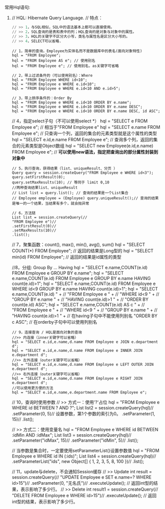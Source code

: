 常用Hql语句:

1. // HQL: Hibernate Query Language.
   // 特点：

   ```sql
   // >> 1，与SQL相似，SQL中的语法基本上都可以直接使用。
   // >> 2，SQL查询的是表和表中的列；HQL查询的是对象与对象中的属性。
   // >> 3，HQL的关键字不区分大小写，类名与属性名是区分大小写的。
   // >> 4，SELECT可以省略.
   ```

   ```
   // 1，简单的查询，Employee为实体名而不是数据库中的表名(面向对象特性)
   hql = "FROM Employee";
   hql = "FROM Employee AS e"; // 使用别名
   hql = "FROM Employee e"; // 使用别名，as关键字可省略
   ```

   ```
   // 2，带上过滤条件的（可以使用别名）：Where
   hql = "FROM Employee WHERE id<10";
   hql = "FROM Employee e WHERE e.id<10";
   hql = "FROM Employee e WHERE e.id<10 AND e.id>5";
   ```

   ```
   // 3，带上排序条件的：Order By
   hql = "FROM Employee e WHERE e.id<10 ORDER BY e.name";
   hql = "FROM Employee e WHERE e.id<10 ORDER BY e.name DESC";
   hql = "FROM Employee e WHERE e.id<10 ORDER BY e.name DESC, id ASC";
   ```

   // 4，指定select子句（不可以使用select *）
   hql = "SELECT e FROM Employee e"; // 相当于"FROM Employee e"
   hql = "SELECT e.name FROM Employee e"; // 只查询一个列，返回的集合的元素类型就是这个属性的类型
   hql = "SELECT e.id,e.name FROM Employee e"; // 查询多个列，返回的集合的元素类型是Object数组
   hql = "SELECT new Employee(e.id,e.name) FROM Employee e"; // **可以使用new语法，指定把查询出的部分属性封装到对象中**

   ```
   // 5，执行查询，获得结果（list、uniqueResult、分页 ）
   Query query = session.createQuery("FROM Employee e WHERE id<3");
   query.setFirstResult(0);
   query.setMaxResults(10); // 等同于 limit 0,10
   //两种查询结果list、uniqueResult
   // List list = query.list(); // 查询的结果是一个List集合
   // Employee employee = (Employee) query.uniqueResult();// 查询的结果是唯一的一个结果，当结果有多个，就会抛异常
   ```

   ```
   // 6，方法链
   List list = session.createQuery(//
   "FROM Employee e")//
   .setFirstResult(0)//
   .setMaxResults(10)//
   .list();
   ```

   // 7，聚集函数：count(), max(), min(), avg(), sum()
   hql = "SELECT COUNT(*) FROM Employee"; // 返回的结果是Long型的
   hql = "SELECT min(id) FROM Employee"; // 返回的结果是id属性的类型

   //8，分组: Group By ... Having
   hql = "SELECT e.name,COUNT(e.id) FROM Employee e GROUP BY e.name";
   hql = "SELECT e.name,COUNT(e.id) FROM Employee e GROUP BY e.name HAVING count(e.id)>1";
   hql = "SELECT e.name,COUNT(e.id) FROM Employee e WHERE id<9 GROUP BY e.name HAVING count(e.id)>1";
   hql = "SELECT e.name,COUNT(e.id) " + //
   "FROM Employee e " + //
   "WHERE id<9 " + //
   "GROUP BY e.name " + //
   "HAVING count(e.id)>1 " + //
   "ORDER BY count(e.id) ASC";
   hql = "SELECT e.name,COUNT(e.id) AS c " + //
   "FROM Employee e " + //
   "WHERE id<9 " + //
   "GROUP BY e.name " + //
   "HAVING count(e.id)>1 " + // 在having子句中不能使用列别名
   "ORDER BY c ASC"; // 在orderby子句中可以使用列别名

   ```
   // 9，连接查询 / HQL是面向对象的查询
   //>> 内连接（inner关键字可以省略）
   hql = "SELECT e.id,e.name,d.name FROM Employee e JOIN e.department d";
   hql = "SELECT e.id,e.name,d.name FROM Employee e INNER JOIN e.department d";
   //>> 左外连接（outer关键字可以省略）
   hql = "SELECT e.id,e.name,d.name FROM Employee e LEFT OUTER JOIN e.department d";
   //>> 右外连接（outer关键字可以省略）
   hql = "SELECT e.id,e.name,d.name FROM Employee e RIGHT JOIN e.department d";
   //可以使用更方便的方法
   hql = "SELECT e.id,e.name,e.department.name FROM Employee e";
   ```

   // 10，查询时使用参数
   // >> 方式一：使用'?'占位
   hql = "FROM Employee e WHERE id BETWEEN ? AND ?";
   List list2 = session.createQuery(hql)//
   .setParameter(0, 5)// 设置参数，第1个参数的索引为0。
   .setParameter(1, 15)//
   .list();

   // >> 方式二：使用变量名
   hql = "FROM Employee e WHERE id BETWEEN :idMin AND :idMax";
   List list3 = session.createQuery(hql)//
   .setParameter("idMax", 15)//
   .setParameter("idMin", 5)//
   .list();

   // 当参数是集合时，一定要使用setParameterList()设置参数值
   hql = "FROM Employee e WHERE id IN (:ids)";
   List list4 = session.createQuery(hql)//
   .setParameterList("ids", new Object[] { 1, 2, 3, 5, 8, 100 })//
   .list();

   // 11，update与delete，不会通知Session缓存
   // >> Update
   int result = session.createQuery(//
   "UPDATE Employee e SET e.name=? WHERE id>15")//
   .setParameter(0, "无名氏")//
   .executeUpdate(); // 返回int型的结果，表示影响了多少行。
   // >> Delete
   int result1 = session.createQuery(//
   "DELETE FROM Employee e WHERE id>15")//
   .executeUpdate(); // 返回int型的结果，表示影响了多少行。

   